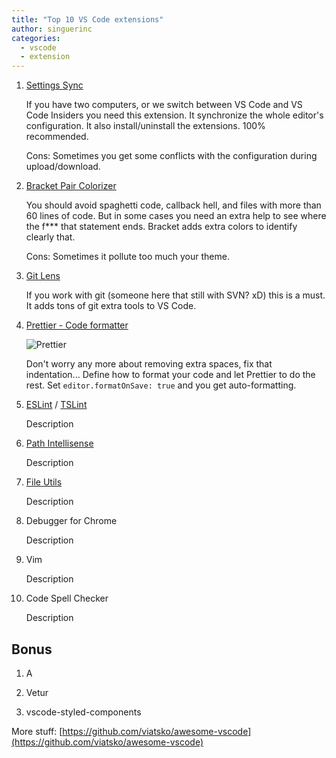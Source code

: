 ```yaml
---
title: "Top 10 VS Code extensions"
author: singuerinc
categories:
  - vscode
  - extension
---
```


1. [Settings Sync](https://marketplace.visualstudio.com/items?itemName=Shan.code-settings-sync)

    If you have two computers, or we switch between VS Code and VS Code Insiders you need this extension. It synchronize the whole editor's configuration. It also install/uninstall the extensions. 100% recommended.

    Cons: Sometimes you get some conflicts with the configuration during upload/download.

1. [Bracket Pair Colorizer](https://marketplace.visualstudio.com/items?itemName=CoenraadS.bracket-pair-colorizer)

    You should avoid spaghetti code, callback hell, and files with more than 60 lines of code. But in some cases you need an extra help to see where the f*** that statement ends. Bracket adds extra colors to identify clearly that.

    Cons: Sometimes it pollute too much your theme.

1. [Git Lens](https://github.com/eamodio/vscode-gitlens)

    If you work with git (someone here that still with SVN? xD) this is a must. It adds tons of git extra tools to VS Code.

1. [Prettier - Code formatter](https://prettier.io/)

    ![Prettier](/2017-12-20-vs-code-extensions/prettier.png)

    Don't worry any more about removing extra spaces, fix that indentation... Define how to format your code and let Prettier to do the rest. Set `editor.formatOnSave: true` and you get auto-formatting.

1. [ESLint](https://github.com/Microsoft/vscode-eslint) / [TSLint](https://github.com/Microsoft/vscode-tslint)

    Description

1. [Path Intellisense](https://marketplace.visualstudio.com/items?itemName=christian-kohler.path-intellisense)

    Description

1. [File Utils](https://marketplace.visualstudio.com/items?itemName=sleistner.vscode-fileutils)

    Description

1. Debugger for Chrome

    Description

1. Vim

    Description

1. Code Spell Checker

    Description


## Bonus

  1. A

  1. Vetur

  1. vscode-styled-components

More stuff:
[https://github.com/viatsko/awesome-vscode](https://github.com/viatsko/awesome-vscode)